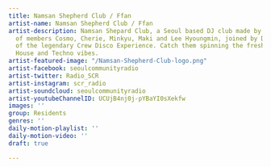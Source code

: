```yaml
---
title: Namsan Shepherd Club / Ffan
artist-name: Namsan Shepherd Club / Ffan
artist-description: Namsan Shepard Club, a Seoul based DJ club made by the joint talent
  of members Cosmo, Cherie, Minkyu, Maki and Lee Hyoungmin, joined by DJ Ffan, a member
  of the legendary Crew Disco Experience. Catch them spinning the freshest Acid, Disco,
  House and Techno vibes.
artist-featured-image: "/Namsan-Shepherd-Club-logo.png"
artist-facebook: seoulcommunityradio
artist-twitter: Radio_SCR
artist-instagram: scr_radio
artist-soundcloud: seoulcommunityradio
artist-youtubeChannelID: UCUjB4nj0j-pYBaYI0sXekfw
images: ''
group: Residents
genres: ''
daily-motion-playlist: ''
daily-motion-video: ''
draft: true

---
```

